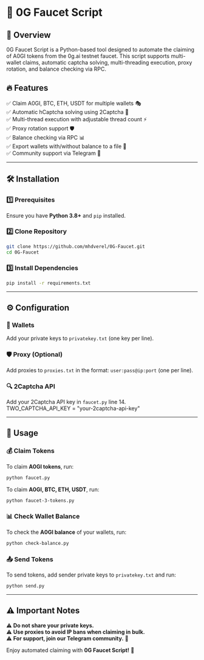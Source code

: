 # 🚀 0G Faucet Script

## 🌟 Overview

0G Faucet Script is a Python-based tool designed to automate the claiming of A0GI tokens from the 0g.ai testnet faucet. This script supports multi-wallet claims, automatic captcha solving, multi-threading execution, proxy rotation, and balance checking via RPC.

## 🔥 Features

✅ Claim A0GI, BTC, ETH, USDT for multiple wallets 🎭  
✅ Automatic hCaptcha solving using 2Captcha 🔐  
✅ Multi-thread execution with adjustable thread count ⚡  
✅ Proxy rotation support 🛡️  
✅ Balance checking via RPC 📊  
✅ Export wallets with/without balance to a file 📁  
✅ Community support via Telegram 💬  

---

## 🛠️ Installation

### 1️⃣ Prerequisites
Ensure you have **Python 3.8+** and `pip` installed.

### 2️⃣ Clone Repository
```bash
git clone https://github.com/mhdverel/0G-Faucet.git
cd 0G-Faucet
```

### 3️⃣ Install Dependencies
```bash
pip install -r requirements.txt
```

---

## ⚙️ Configuration

### 🔑 Wallets
Add your private keys to `privatekey.txt` (one key per line).

### 🛡️ Proxy (Optional)
Add proxies to `proxies.txt` in the format: `user:pass@ip:port` (one per line).

### 🔍 2Captcha API
Add your 2Captcha API key in `faucet.py` line 14.
<br>TWO_CAPTCHA_API_KEY = "your-2captcha-api-key"

---

## 🚀 Usage

### 💰 Claim Tokens
To claim **A0GI tokens**, run:
```bash
python faucet.py
```
To claim **A0GI, BTC, ETH, USDT**, run:
```bash
python faucet-3-tokens.py
```

### 📊 Check Wallet Balance
To check the **A0GI balance** of your wallets, run:
```bash
python check-balance.py
```

### 📤 Send Tokens
To send tokens, add sender private keys to `privatekey.txt` and run:
```bash
python send.py
```

---

## ⚠️ Important Notes

⚠️ **Do not share your private keys.**  
⚠️ **Use proxies to avoid IP bans when claiming in bulk.**  
⚠️ **For support, join our Telegram community.** 📢  

Enjoy automated claiming with **0G Faucet Script!** 🎉

